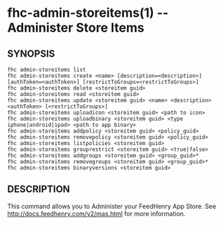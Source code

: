 fhc-admin-storeitems(1) -- Administer Store Items
===============================================

## SYNOPSIS

    fhc admin-storeitems list
    fhc admin-storeitems create <name> [description=<description>] [authToken=<authToken>] [restrictToGroups=<restrictToGroups>]
    fhc admin-storeitems delete <storeitem guid>
    fhc admin-storeitems read <storeitem guid>
    fhc admin-storeitems update <storeitem guid> <name> <description> <authToken> [<restrictToGroups>]
    fhc admin-storeitems uploadicon <storeitem guid> <path to icon>
    fhc admin-storeitems uploadbinary <storeitem guid> <type iphone|android|ipad> <path to app binary>
    fhc admin-storeitems addpolicy <storeitem guid> <policy_guid>
    fhc admin-storeitems removepolicy <storeitem guid> <policy_guid>
    fhc admin-storeitems listpolicies <storeitem guid>
    fhc admin-storeitems grouprestrict <storeitem guid> <true|false>
    fhc admin-storeitems addgroups <storeitem guid> <group_guid>*
    fhc admin-storeitems removegroups <storeitem guid> <group_guid>*
    fhc admin-storeitems binaryversions <storeitem guid>

## DESCRIPTION

This command allows you to Administer your FeedHenry App Store. See http://docs.feedhenry.com/v2/mas.html for more information.